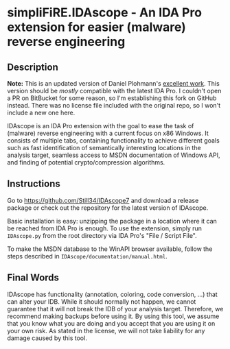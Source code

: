 simpliFiRE.IDAscope - An IDA Pro extension for easier (malware) reverse engineering
===================================================================================

Description
-----------

**Note:** This is an updated version of Daniel Plohmann's [excellent work](https://bitbucket.org/daniel_plohmann/simplifire.idascope/src/master/). This version should be *mostly* compatible with the latest IDA Pro. I couldn't open a PR on BitBucket for some reason, so I'm establishing this fork on GitHub instead. There was no license file included with the original repo, so I won't include a new one here.

IDAscope is an IDA Pro extension with the goal to ease the task of (malware) reverse engineering with a current focus on x86 Windows. It consists of multiple tabs, containing functionality to achieve different goals such as fast identification of semantically interesting locations in the analysis target, seamless access to MSDN documentation of Windows API, and finding of potential crypto/compression algorithms.

Instructions
------------

Go to <https://github.com/Still34/IDAscope7> and download a release package or check out the repository for the latest version of IDAscope.

Basic installation is easy: unzipping the package in a location where it can be reached from IDA Pro is enough. To use the extension, simply run `IDAscope.py` from the root directory via IDA Pro's "File / Script File".

To make the MSDN database to the WinAPI browser available, follow the steps described in `IDAscope/documentation/manual.html`.

Final Words
-----------

IDAscope has functionality (annotation, coloring, code conversion, ...) that can alter your IDB. While it should normally not happen, we cannot guarantee that it will not break the IDB of your analysis target. Therefore, we recommend making backups before using it. By using this tool, we assume that you know what you are doing and you accept that you are using it on your own risk. As stated in the license, we will not take liability for any damage caused by this tool.
